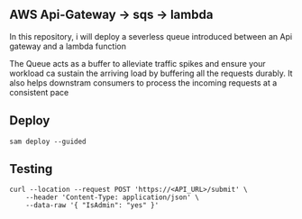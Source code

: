 ## AWS Api-Gateway -> sqs -> lambda

In this repository, i will deploy a severless queue introduced between an Api gateway and a lambda function

The Queue acts as a buffer to alleviate traffic spikes and ensure your workload ca sustain the arriving load by buffering all the requests durably. It also helps downstram consumers to process the incoming requests at a consistent pace


## Deploy

```
sam deploy --guided
```

## Testing
```
curl --location --request POST 'https://<API_URL>/submit' \
    --header 'Content-Type: application/json' \
    --data-raw '{ "IsAdmin": "yes" }'
```
